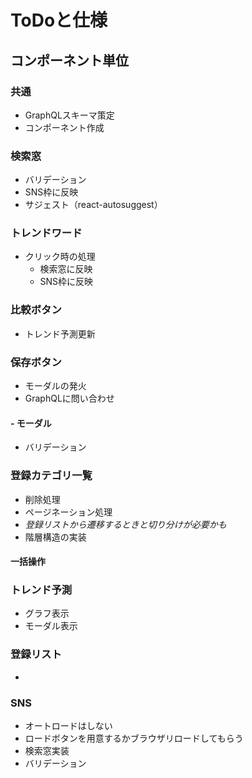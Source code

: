 # ToDoと仕様

## コンポーネント単位

### 共通

- GraphQLスキーマ策定
- コンポーネント作成

### 検索窓

- バリデーション
- SNS枠に反映
- サジェスト（react-autosuggest）

### トレンドワード

- クリック時の処理
  - 検索窓に反映
  - SNS枠に反映

### 比較ボタン

- トレンド予測更新

### 保存ボタン

- モーダルの発火
- GraphQLに問い合わせ


#### - モーダル

- バリデーション

### 登録カテゴリ一覧

- 削除処理
- ページネーション処理
- *登録リストから遷移するときと切り分けが必要かも*
- 階層構造の実装

#### 一括操作



### トレンド予測

- グラフ表示
- モーダル表示

### 登録リスト

- 

### SNS

- オートロードはしない
- ロードボタンを用意するかブラウザリロードしてもらう
- 検索窓実装
- バリデーション